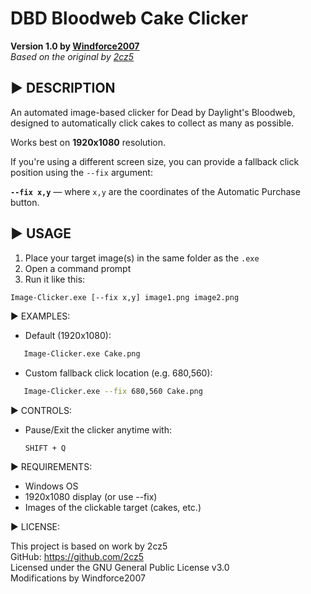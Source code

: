 # DBD Bloodweb Cake Clicker  
**Version 1.0 by [Windforce2007](https://www.twitch.tv/windforce2007)**  
*Based on the original by [2cz5](https://github.com/2cz5)*


## ▶ DESCRIPTION

An automated image-based clicker for Dead by Daylight's Bloodweb,  
designed to automatically click cakes to collect as many as possible.

Works best on **1920x1080** resolution.

If you're using a different screen size, you can provide a fallback click position using the `--fix` argument:

**`--fix x,y`** — where `x,y` are the coordinates of the Automatic Purchase button.

## ▶ USAGE

1. Place your target image(s) in the same folder as the `.exe`
2. Open a command prompt
3. Run it like this:

```bash
Image-Clicker.exe [--fix x,y] image1.png image2.png
```
▶ EXAMPLES:

- Default (1920x1080):
```bash
   Image-Clicker.exe Cake.png
```
- Custom fallback click location (e.g. 680,560):
```bash
   Image-Clicker.exe --fix 680,560 Cake.png
```
▶ CONTROLS:

- Pause/Exit the clicker anytime with:
  
      SHIFT + Q

▶ REQUIREMENTS:

- Windows OS
- 1920x1080 display (or use --fix)
- Images of the clickable target (cakes, etc.)

▶ LICENSE:

This project is based on work by 2cz5  
GitHub: https://github.com/2cz5  
Licensed under the GNU General Public License v3.0  
Modifications by Windforce2007

